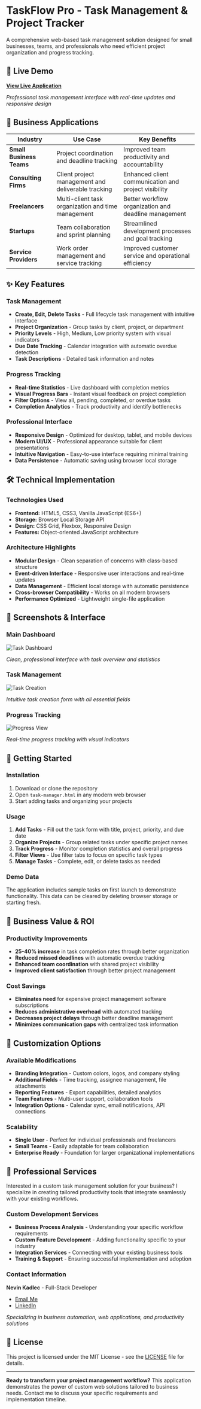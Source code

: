 # TaskFlow Pro - Task Management & Project Tracker

A comprehensive web-based task management solution designed for small businesses, teams, and professionals who need efficient project organization and progress tracking.

## 🚀 Live Demo

**[View Live Application](https://NK-Forge.github.io/task-managmet-app/)**

_Professional task management interface with real-time updates and responsive design_

## 🎯 Business Applications

| Industry                 | Use Case                                           | Key Benefits                                         |
| ------------------------ | -------------------------------------------------- | ---------------------------------------------------- |
| **Small Business Teams** | Project coordination and deadline tracking         | Improved team productivity and accountability        |
| **Consulting Firms**     | Client project management and deliverable tracking | Enhanced client communication and project visibility |
| **Freelancers**          | Multi-client task organization and time management | Better workflow organization and deadline management |
| **Startups**             | Team collaboration and sprint planning             | Streamlined development processes and goal tracking  |
| **Service Providers**    | Work order management and service tracking         | Improved customer service and operational efficiency |

## ✨ Key Features

### Task Management

- **Create, Edit, Delete Tasks** - Full lifecycle task management with intuitive interface
- **Project Organization** - Group tasks by client, project, or department
- **Priority Levels** - High, Medium, Low priority system with visual indicators
- **Due Date Tracking** - Calendar integration with automatic overdue detection
- **Task Descriptions** - Detailed task information and notes

### Progress Tracking

- **Real-time Statistics** - Live dashboard with completion metrics
- **Visual Progress Bars** - Instant visual feedback on project completion
- **Filter Options** - View all, pending, completed, or overdue tasks
- **Completion Analytics** - Track productivity and identify bottlenecks

### Professional Interface

- **Responsive Design** - Optimized for desktop, tablet, and mobile devices
- **Modern UI/UX** - Professional appearance suitable for client presentations
- **Intuitive Navigation** - Easy-to-use interface requiring minimal training
- **Data Persistence** - Automatic saving using browser local storage

## 🛠️ Technical Implementation

### Technologies Used

- **Frontend:** HTML5, CSS3, Vanilla JavaScript (ES6+)
- **Storage:** Browser Local Storage API
- **Design:** CSS Grid, Flexbox, Responsive Design
- **Features:** Object-oriented JavaScript architecture

### Architecture Highlights

- **Modular Design** - Clean separation of concerns with class-based structure
- **Event-driven Interface** - Responsive user interactions and real-time updates
- **Data Management** - Efficient local storage with automatic persistence
- **Cross-browser Compatibility** - Works on all modern browsers
- **Performance Optimized** - Lightweight single-file application

## 📱 Screenshots & Interface

### Main Dashboard

![Task Dashboard](screenshots/dashboard.png)

_Clean, professional interface with task overview and statistics_

### Task Management

![Task Creation](screenshots/task-form.png)

_Intuitive task creation form with all essential fields_

### Progress Tracking

![Progress View](screenshots/progress.png)

_Real-time progress tracking with visual indicators_

## 🚀 Getting Started

### Installation

1. Download or clone the repository
2. Open `task-manager.html` in any modern web browser
3. Start adding tasks and organizing your projects

### Usage

1. **Add Tasks** - Fill out the task form with title, project, priority, and due date
2. **Organize Projects** - Group related tasks under specific project names
3. **Track Progress** - Monitor completion statistics and overall progress
4. **Filter Views** - Use filter tabs to focus on specific task types
5. **Manage Tasks** - Complete, edit, or delete tasks as needed

### Demo Data

The application includes sample tasks on first launch to demonstrate functionality. This data can be cleared by deleting browser storage or starting fresh.

## 💼 Business Value & ROI

### Productivity Improvements

- **25-40% increase** in task completion rates through better organization
- **Reduced missed deadlines** with automatic overdue tracking
- **Enhanced team coordination** with shared project visibility
- **Improved client satisfaction** through better project management

### Cost Savings

- **Eliminates need** for expensive project management software subscriptions
- **Reduces administrative overhead** with automated tracking
- **Decreases project delays** through better deadline management
- **Minimizes communication gaps** with centralized task information

## 🔧 Customization Options

### Available Modifications

- **Branding Integration** - Custom colors, logos, and company styling
- **Additional Fields** - Time tracking, assignee management, file attachments
- **Reporting Features** - Export capabilities, detailed analytics
- **Team Features** - Multi-user support, collaboration tools
- **Integration Options** - Calendar sync, email notifications, API connections

### Scalability

- **Single User** - Perfect for individual professionals and freelancers
- **Small Teams** - Easily adaptable for team collaboration
- **Enterprise Ready** - Foundation for larger organizational implementations

## 🌟 Professional Services

Interested in a custom task management solution for your business? I specialize in creating tailored productivity tools that integrate seamlessly with your existing workflows.

### Custom Development Services

- **Business Process Analysis** - Understanding your specific workflow requirements
- **Custom Feature Development** - Adding functionality specific to your industry
- **Integration Services** - Connecting with your existing business tools
- **Training & Support** - Ensuring successful implementation and adoption

### Contact Information

**Nevin Kadlec** - Full-Stack Developer

- [Email Me](mailto:dev@NK-Forge@gmail.com)
- [LinkedIn](https://www.linkedin.com/in/nevin-kadlec/)
<!--- [Portfolio Projects](TODO)-->

_Specializing in business automation, web applications, and productivity solutions_

## 📄 License

This project is licensed under the MIT License - see the [LICENSE](https://github.com/NK-Forge/task-management-app/blob/main/LICENCE) file for details.

---

**Ready to transform your project management workflow?** This application demonstrates the power of custom web solutions tailored to business needs. Contact me to discuss your specific requirements and implementation timeline.
